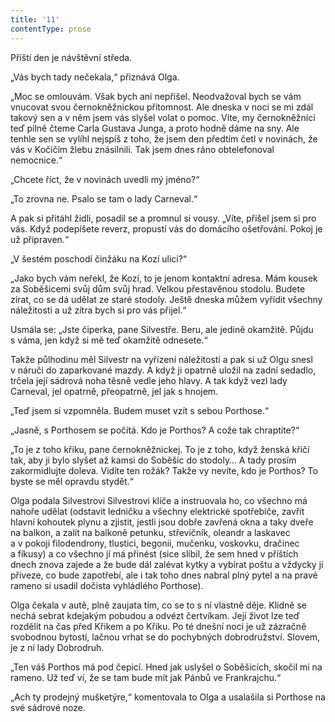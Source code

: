 ```yaml
---
title: '11'
contentType: prose
---
```


  

Příští den je návštěvní středa.

„Vás bych tady nečekala,“ přiznává Olga.

„Moc se omlouvám. Však bych ani nepřišel. Neodvažoval bych se vám vnucovat svou černokněžnickou přítomnost. Ale dneska v noci se mi zdál takový sen a v něm jsem vás slyšel volat o pomoc. Víte, my černokněžníci teď pilně čteme Carla Gustava Junga, a proto hodně dáme na sny. Ale tenhle sen se vylíhl nejspíš z toho, že jsem den předtím četl v novinách, že vás v Kočičím žlebu znásilnili. Tak jsem dnes ráno obtelefonoval nemocnice.“

„Chcete říct, že v novinách uvedli mý jméno?“

„To zrovna ne. Psalo se tam o lady Carneval.“

A pak si přitáhl židli, posadil se a promnul si vousy. „Víte, přišel jsem si pro vás. Když podepíšete reverz, propustí vás do domácího ošetřování. Pokoj je už připraven.“

„V šestém poschodí činžáku na Kozí ulici?“

„Jako bych vám neřekl, že Kozí, to je jenom kontaktní adresa. Mám kousek za Soběšicemi svůj dům svůj hrad. Velkou přestavěnou stodolu. Budete zírat, co se dá udělat ze staré stodoly. Ještě dneska můžem vyřídit všechny náležitosti a už zítra bych si pro vás přijel.“

Usmála se: „Jste čiperka, pane Silvestře. Beru, ale jedině okamžitě. Půjdu s váma, jen když si mě teď okamžitě odnesete.“

Takže půlhodinu měl Silvestr na vyřízení náležitostí a pak si už Olgu snesl v náruči do zaparkované mazdy. A když ji opatrně uložil na zadní sedadlo, trčela její sádrová noha těsně vedle jeho hlavy. A tak když vezl lady Carneval, jel opatrně, přeopatrně, jel jak s hnojem.

„Teď jsem si vzpomněla. Budem muset vzít s sebou Porthose.“

„Jasně, s Porthosem se počítá. Kdo je Porthos? A cože tak chraptíte?“

„To je z toho křiku, pane černokněžnickej. To je z toho, když ženská křičí tak, aby ji bylo slyšet až kamsi do Soběšic do stodoly… A tady prosím zakormidlujte doleva. Vidíte ten rožák? Takže vy nevíte, kdo je Porthos? To byste se měl opravdu stydět.“

Olga podala Silvestrovi Silvestrovi klíče a instruovala ho, co všechno má nahoře udělat (odstavit ledničku a všechny elektrické spotřebiče, zavřít hlavní kohoutek plynu a zjistit, jestli jsou dobře zavřená okna a taky dveře na balkon, a zalít na balkoně petunku, střevičník, oleandr a laskavec a v pokoji filodendrony, tlustici, begonii, mučenku, voskovku, dračinec a fíkusy) a co všechno jí má přinést (sice slíbil, že sem hned v příštích dnech znova zajede a že bude dál zalévat kytky a vybírat poštu a vždycky jí přiveze, co bude zapotřebí, ale i tak toho dnes nabral plný pytel a na pravé rameno si usadil dočista vyhládlého Porthose).

Olga čekala v autě, plně zaujata tím, co se to s ní vlastně děje. Klidně se nechá sebrat kdejakým pobudou a odvézt čertvíkam. Její život lze teď rozdělit na čas před Křikem a po Křiku. Po té dnešní noci je už zázračně svobodnou bytostí, lačnou vrhat se do pochybných dobrodružství. Slovem, je z ní lady Dobrodruh.

„Ten váš Porthos má pod čepicí. Hned jak uslyšel o Soběšicích, skočil mi na rameno. Už teď ví, že se tam bude mít jak Pánbů ve Frankrajchu.“

„Ach ty prodejný mušketýre,“ komentovala to Olga a usalašila si Porthose na své sádrové noze.
